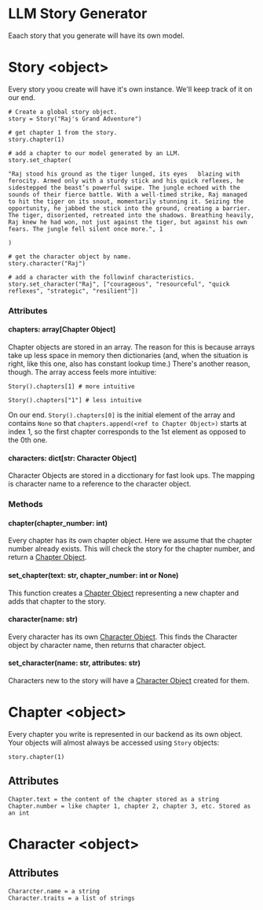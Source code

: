# LLM Story Generator

Eaach story that you generate will have its own model.

# Story \<object>

Every story yoou create will have it's own instance. We'll keep track of it on our end. 

```
# Create a global story object.
story = Story("Raj's Grand Adventure")

# get chapter 1 from the story.
story.chapter(1)

# add a chapter to our model generated by an LLM.
story.set_chapter(

"Raj stood his ground as the tiger lunged, its eyes   blazing with ferocity. Armed only with a sturdy stick and his quick reflexes, he sidestepped the beast’s powerful swipe. The jungle echoed with the sounds of their fierce battle. With a well-timed strike, Raj managed to hit the tiger on its snout, momentarily stunning it. Seizing the opportunity, he jabbed the stick into the ground, creating a barrier. The tiger, disoriented, retreated into the shadows. Breathing heavily, Raj knew he had won, not just against the tiger, but against his own fears. The jungle fell silent once more.", 1

)

# get the character object by name.
story.character("Raj")

# add a character with the followinf characteristics.
story.set_character("Raj", ["courageous", "resourceful", "quick reflexes", "strategic", "resilient"])

```
### Attributes
#### chapters: array[Chapter Object]
Chapter objects are stored in an array. The reason for this is because arrays take up less space in memory then dictionaries (and, when the situation is right, like this one, also has constant lookup time.) There's another reason, though. The array access feels more intuitive:

```
Story().chapters[1] # more intuitive

Story().chapters["1"] # less intuitive
```

On our end. ```Story().chapters[0]``` is the initial element of the array and contains ```None``` so that ```chapters.append(<ref to Chapter Object>)``` starts at index 1, so the first chapter corresponds to the 1st element as opposed to the 0th one.

#### characters: dict[str: Character Object]
Character Objects are stored in a dicctionary for fast look ups. The mapping is character name to a reference to the character object.

### Methods
#### chapter(chapter_number: int)
Every chapter has its own chapter object. Here we assume that the chapter number already exists. This will check the story for the chapter number, and return a [Chapter Object]().

#### set_chapter(text: str, chapter_number: int or None)
This function creates a [Chapter Object]() representing a new chapter and adds that chapter to the story. 

#### character(name: str)
Every character has its own [Character Object](). This finds the Character object by character name, then returns that character object.

#### set_character(name: str, attributes: str)
Characters new to the story will have a [Character Object]() created for them.

# Chapter \<object>
Every chapter you write is represented in our backend as its own object. Your objects will almost always be accessed using ```Story``` objects:
```
story.chapter(1)
```
## Attributes
```
Chapter.text = the content of the chapter stored as a string
Chapter.number = like chapter 1, chapter 2, chapter 3, etc. Stored as an int 
```

# Character \<object>

## Attributes
```
Chararcter.name = a string
Character.traits = a list of strings
```